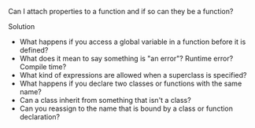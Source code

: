 Can I attach properties to a function and if so can they be a function?

Solution

- What happens if you access a global variable in a function before it is defined?
- What does it mean to say something is "an error"? Runtime error? Compile time?
- What kind of expressions are allowed when a superclass is specified?
- What happens if you declare two classes or functions with the same name?
- Can a class inherit from something that isn't a class?
- Can you reassign to the name that is bound by a class or function declaration?
